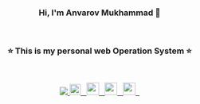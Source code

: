 <h3 align="center">Hi, I'm Anvarov Mukhammad 👋</h3>

<br>
<h3 align="center"> ⭐ This is my personal web Operation System ⭐</h3>
<br>

<p align="center">
 <a target="_blank" href=https://github.com/blueedgetechno>
  <img src=https://img.shields.io/github/followers/blueedgetechno?label=follow%20me&style=social />
</a>

<a text-decoration="none" target="_blank" href=https://codeforces.com/profile/blue_edge>
  <img src=https://cdn-icons-png.flaticon.com/512/174/174857.png width="22" height="22" />
  &nbsp;
</a>

<a target="_blank" href=https://twitter.com/blueedgetechno>
  <img height="25" width="25" src="https://abs.twimg.com/favicons/twitter.ico" />
  &nbsp;
</a>

<a target="_blank" href=mailto:blueedgetechno@gmail.com>
  <img height="25" width="25" src="https://ssl.gstatic.com/ui/v1/icons/mail/images/favicon5.ico" />
  &nbsp;
</a>

<a target="_blank" href=https://blueedge.me >
  <img height="25" width="25" src="https://raw.githubusercontent.com/blueedgetechno/blueedgetechno/master/img/pngegg.png" fill="#fff"/>
  &nbsp;
</a>
</p>
